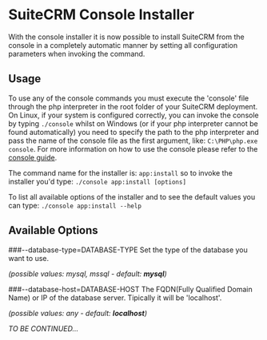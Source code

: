 SuiteCRM Console Installer
==========================

With the console installer it is now possible to install SuiteCRM from the console in a completely automatic manner
 by setting all configuration parameters when invoking the command.

Usage
-----

To use any of the console commands you must execute the 'console' file through the php interpreter in the root folder
 of your SuiteCRM deployment. On Linux, if your system is configured correctly, you can invoke the console by typing
 `./console` whilst on Windows (or if your php interpreter cannot be found automatically) you need to specify the path 
 to the php interpreter and pass the name of the console file as the first argument, like: `C:\PHP\php.exe console`.
 For more information on how to use the console please refer to the [console guide](../Console/README.md).
 
The command name for the installer is: `app:install` so to invoke the installer you'd type:
`./console app:install [options]`

To list all available options of the installer and to see the default values you can type:
`./console app:install --help`
  
Available Options
-----------------

###--database-type=DATABASE-TYPE
   Set the type of the database you want to use.
   
   *(possible values: mysql, mssql - default: **mysql**)*
   
###--database-host=DATABASE-HOST
   The FQDN(Fully Qualified Domain Name) or IP of the database server. Tipically it will be 'localhost'.
   
   *(possible values: any - default: **localhost**)*
   

 
*TO BE CONTINUED...*